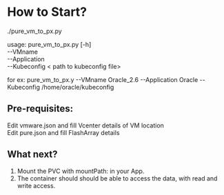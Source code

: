 # How to Start?

./pure_vm_to_px.py

usage: pure_vm_to_px.py [-h]  
       --VMname <vmname>   
       --Application <application name>   
       --Kubeconfig  < path to kubeconfig file>   

for ex: pure_vm_to_px.y --VMname Oracle_2.6 --Application Oracle --Kubeconfig /home/oracle/kubeconfig  

## Pre-requisites:

Edit vmware.json and fill Vcenter details of VM location  
Edit pure.json and fill FlashArray details   



## What next?  

1. Mount the PVC with mountPath: in your App.   
2. The container should should be able to access the data, with read and write access.

